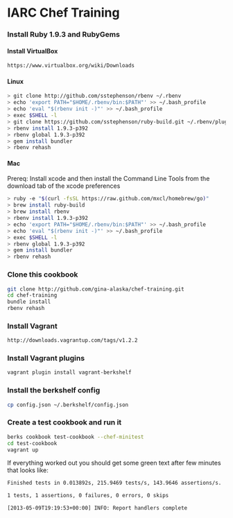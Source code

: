 IARC Chef Training
==================

### Install Ruby 1.9.3 and RubyGems

#### Install VirtualBox
```bash
https://www.virtualbox.org/wiki/Downloads
```

#### Linux
```bash
> git clone http://github.com/sstephenson/rbenv ~/.rbenv
> echo 'export PATH="$HOME/.rbenv/bin:$PATH"' >> ~/.bash_profile
> echo 'eval "$(rbenv init -)"' >> ~/.bash_profile
> exec $SHELL -l
> git clone https://github.com/sstephenson/ruby-build.git ~/.rbenv/plugins/ruby-build
> rbenv install 1.9.3-p392
> rbenv global 1.9.3-p392
> gem install bundler
> rbenv rehash
```
#### Mac
Prereq: Install xcode and then install the Command Line Tools from the download tab of the xcode preferences
```bash
> ruby -e "$(curl -fsSL https://raw.github.com/mxcl/homebrew/go)"
> brew install ruby-build
> brew install rbenv
> rbenv install 1.9.3-p392
> echo 'export PATH="$HOME/.rbenv/bin:$PATH"' >> ~/.bash_profile
> echo 'eval "$(rbenv init -)"' >> ~/.bash_profile
> exec $SHELL -l
> rbenv global 1.9.3-p392
> gem install bundler
> rbenv rehash
``` 

### Clone this cookbook
```bash
git clone http://github.com/gina-alaska/chef-training.git
cd chef-training
bundle install
rbenv rehash
```

### Install Vagrant
```bash
http://downloads.vagrantup.com/tags/v1.2.2
```

### Install Vagrant plugins
```bash
vagrant plugin install vagrant-berkshelf
```

### Install the berkshelf config
```bash
cp config.json ~/.berkshelf/config.json
```

### Create a test cookbook and run it
```bash
berks cookbook test-cookbook --chef-minitest
cd test-cookbook
vagrant up
```

If everything worked out you should get some green text after few minutes that looks like:
```bash
Finished tests in 0.013892s, 215.9469 tests/s, 143.9646 assertions/s.

1 tests, 1 assertions, 0 failures, 0 errors, 0 skips

[2013-05-09T19:19:53+00:00] INFO: Report handlers complete
```

